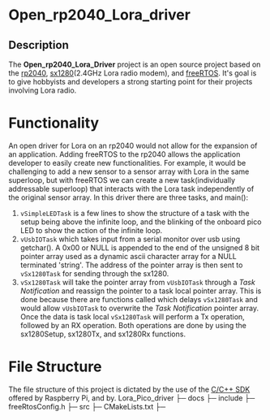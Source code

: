# Open_rp2040_Lora_driver


## Description

The **Open_rp2040_Lora_Driver** project is an open source project based on the [rp2040](https://www.raspberrypi.com/products/raspberry-pi-pico/), 
[sx1280](https://www.rfsolutions.co.uk/radio-modules-c10/2-4ghz-long-range-rf-module-transceiver-smt-p811)(2.4GHz Lora radio modem), and [freeRTOS](https://www.freertos.org/). It's goal is to give hobbyists and developers a strong starting point
for their projects involving Lora radio.

# Functionality
An open driver for Lora on an rp2040 would not allow for the expansion of an application.
Adding freeRTOS to the rp2040 allows the application developer to easily create new functionalities.
For example, it would be challenging to add a new sensor to a sensor array with Lora in the same 
superloop, but with freeRTOS we can create a new task(individually addressable superloop) that interacts
with the Lora task independently of the original sensor array. In this driver there are three tasks, 
and main():
1. `vSimpleLEDTask` is a few lines to show 
the structure of a task with the setup being above the infinite loop, and the blinking of the onboard pico
LED to show the action of the infinite loop.
2. `vUsbIOTask` which takes input from a serial monitor over usb using getchar(). A 0x00 or NULL is 
appended to the end of the unsigned 8 bit pointer array used as a dynamic ascii character array for a NULL terminated 'string'. 
The address of the pointer array is then sent to `vSx1280Task` for sending through the sx1280.
3. `vSx1280Task` will take the pointer array from `vUsbIOTask` through a *Task Notification* and reassign the pointer to a 
task local pointer array. This is done
because there are functions called which delays `vSx1280Task` and would allow `vUsbIOTask` to overwrite the *Task Notification* pointer array.
Once the data is task local `vSx1280Task` will perform a Tx operation, followed by an RX operation. Both operations are done by using the 
sx1280Setup, sx1280Tx, and sx1280Rx functions.

# File Structure
The file structure of this project is dictated by the use of the [C/C++ SDK](https://datasheets.raspberrypi.com/pico/raspberry-pi-pico-c-sdk.pdf) offered by Raspberry Pi, and by.
Lora_Pico_driver
├─ docs
├─ include
    ├─ freeRtosConfig.h
├─ src
├─ CMakeLists.txt
├─ 


